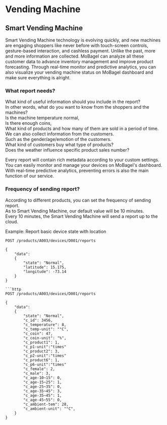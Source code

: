 # Vending Machine

## Smart Vending Machine

Smart Vending Machine technology is evolving quickly, and new machines are engaging shoppers like never before with touch-screen controls,  gesture-based interaction, and cashless payment. Unlike the past, more and more information are collected. MoBagel can analyze all these customer data to advance inventory management and improve product forecasting. Through real-time monitor and predictive analytics, you can also visualize your vending machine status on MoBagel dashboard and make sure everything is alright.

### What report needs?
What kind of useful information should you include in the report?    
In other words, what do you want to know from the shoppers and the machines?    
Is the machine temperature normal,  
Is there enough coins,  
What kind of products and how many of them are sold in a period of time.  
We can also collect information from the customers.   
Such as the gender/age/emotion of the customers.  
What kind of customers buy what type of products?  
Does the weather influence specific product sales number?  

Every report will contain rich metadata according to your custom settings. You can easily monitor and manage your devices on MoBagel's dashboard. With real-time predictive analytics, preventing errors is also the main function of our service.

### Frequency of sending report?
According to different products, you can set the frequency of sending report.    
As to Smart Vending Machine, our default value will be 10 minutes.  
Every 10 minutes, the Smart Vending Machine will send a report up to the cloud.

Example: Report basic device state with location
```http
POST /products/A003/devices/D001/reports

{
    "data":
    {
        "state": "Normal",
        "latitude": 15.175,
        "longitude": -73.14
    }
}

```http
POST /products/A003/devices/D001/reports

{
    "data":
    {
		"state": "Normal",
        "c_id": 3456,
        "c_temperature": 8,
        "c_temp-unit": "°C",
        "c_coin": 47,
        "c_coin-unit": "%",
        "c_product1": 1,
        "c_p1-unit":"times"
        "c_product2": 3,
        "c_p2-unit":"times"
        "c_product6": 1,
        "c_p6-unit":"times"
        "c_female": 2,
        "c_male": 3,
        "c_age-10~15": 0,
        "c_age-15~25": 1,
        "c_age-25~35": 0,
        "c_age-35~45": 3,
        "c_age-35~45": 1,
        "c_age-45~55": 0,
        "c_ambient-tem": 28,
        "c_ambient-unit": "°C",
    }
}
```
